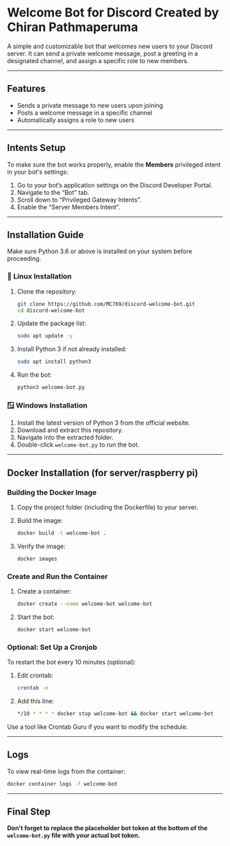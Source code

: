 
# Welcome Bot for Discord Created by Chiran Pathmaperuma 

A simple and customizable bot that welcomes new users to your Discord server. It can send a private welcome message, post a greeting in a designated channel, and assign a specific role to new members.

---

## Features

- Sends a private message to new users upon joining
- Posts a welcome message in a specific channel
- Automatically assigns a role to new users

---

## Intents Setup

To make sure the bot works properly, enable the **Members** privileged intent in your bot's settings:

1. Go to your bot’s application settings on the Discord Developer Portal.
2. Navigate to the “Bot” tab.
3. Scroll down to “Privileged Gateway Intents”.
4. Enable the “Server Members Intent”.

---

## Installation Guide

Make sure Python 3.6 or above is installed on your system before proceeding.

### 🐧 Linux Installation

1. Clone the repository:
   ```bash
   git clone https://github.com/MC769/discord-welcome-bot.git
   cd discord-welcome-bot
   ```

2. Update the package list:
   ```bash
   sudo apt update -y
   ```

3. Install Python 3 if not already installed:
   ```bash
   sudo apt install python3
   ```

4. Run the bot:
   ```bash
   python3 welcome-bot.py
   ```

### 🪟 Windows Installation

1. Install the latest version of Python 3 from the official website.
2. Download and extract this repository.
3. Navigate into the extracted folder.
4. Double-click `welcome-bot.py` to run the bot.

---

## Docker Installation (for server/raspberry pi)

### Building the Docker Image

1. Copy the project folder (including the Dockerfile) to your server.
2. Build the image:
   ```bash
   docker build -t welcome-bot .
   ```

3. Verify the image:
   ```bash
   docker images
   ```

### Create and Run the Container

1. Create a container:
   ```bash
   docker create --name welcome-bot welcome-bot
   ```

2. Start the bot:
   ```bash
   docker start welcome-bot
   ```

### Optional: Set Up a Cronjob

To restart the bot every 10 minutes (optional):

1. Edit crontab:
   ```bash
   crontab -e
   ```

2. Add this line:
   ```bash
   */10 * * * * docker stop welcome-bot && docker start welcome-bot
   ```

Use a tool like Crontab Guru if you want to modify the schedule.

---

## Logs

To view real-time logs from the container:

```bash
docker container logs -f welcome-bot
```

---

## Final Step

**Don't forget to replace the placeholder bot token at the bottom of the `welcome-bot.py` file with your actual bot token.**

